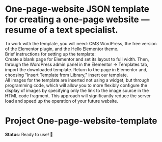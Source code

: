 # One-page-website JSON template for creating a one-page website — resume of a text specialist.  
To work with the template, you will need: CMS WordPress, the free version of the Elementor plugin, and the Hello Elementor theme.  
Brief instructions for setting up the template:  
Create a blank page for Elementor and set its layout to full width. Then, through the WordPress admin panel in the Elementor → Templates tab, import the downloaded template. Return to the page in Elementor and, choosing "Insert Template from Library," insert our template.  
All images for the template are inserted not using a widget, but through programming code, which will allow you to more flexibly configure the display of images by specifying only the link to the image source in the HTML code fragment. This approach will significantly reduce the server load and speed up the operation of your future website.
   # Project One-page-website-template
   **Status**: Ready to use! 🚧
   
